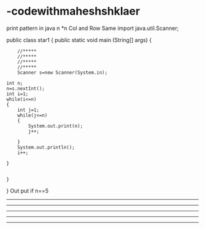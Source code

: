 # -codewithmaheshshklaer
print pattern in java n *n Col and Row Same
import java.util.Scanner;

public class star1 {
	public static void main (String[] args) {
	
		//*****
		//*****
		//*****
		//*****
		Scanner s=new Scanner(System.in);
		
	int n;
	n=s.nextInt();
	int i=1;
	while(i<=n)
	{
		int j=1;
		while(j<=n)
		{
			System.out.print(n);
			j++;
			
		}
		System.out.println();
		i++;
		
	}
	
	
	}
}
Out put
if n==5
*****
*****
*****
*****
*****
